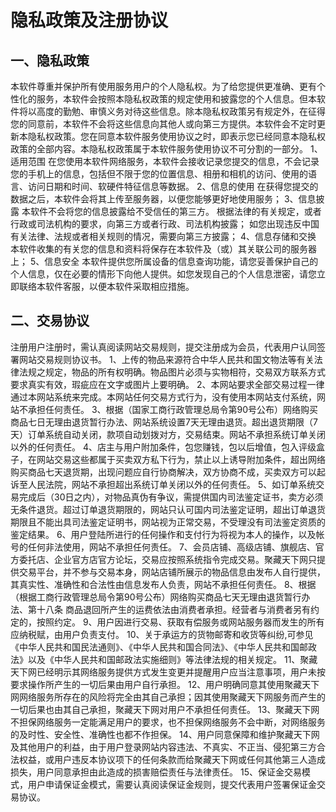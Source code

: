 # 隐私政策及注册协议

## 一、隐私政策
本软件尊重并保护所有使用服务用户的个人隐私权。为了给您提供更准确、更有个性化的服务，本软件会按照本隐私权政策的规定使用和披露您的个人信息。但本软件将以高度的勤勉、审慎义务对待这些信息。除本隐私权政策另有规定外，在征得您的同意前，本软件不会将这些信息向其他人或向第三方提供。本软件会不定时更新本隐私权政策。您在同意本软件服务使用协议之时，即表示您已经同意本隐私权政策的全部内容。本隐私权政策属于本软件服务使用协议不可分割的一部分。 
1、适用范围 
在您使用本软件网络服务，本软件会接收记录您提交的信息，不会记录您的手机上的信息，包括但不限于您的位置信息、相册和相机的访问、使用的语言、访问日期和时间、软硬件特征信息等数据。 
2、信息的使用 
在获得您提交的数据之后，本软件会将其上传至服务器，以便您能够更好地使用服务； 
3、信息披露 
本软件不会将您的信息披露给不受信任的第三方。 根据法律的有关规定，或者行政或司法机构的要求，向第三方或者行政、司法机构披露； 如您出现违反中国有关法律、法规或者相关规则的情况，需要向第三方披露； 
4、信息存储和交换 
本软件收集的有关您的信息和资料将保存在本软件及（或）其关联公司的服务器上； 
5、信息安全 
本软件提供您所属设备的信息查询功能，请您妥善保护自己的个人信息，仅在必要的情形下向他人提供。如您发现自己的个人信息泄密，请您立即联络本软件客服，以便本软件采取相应措施。 

## 二、交易协议
注册用户注册时，需认真阅读网站交易规则，提交注册成为会员，代表用户认同签署网站交易规则协议书。
1、上传的物品来源符合中华人民共和国文物法等有关法律法规之规定，物品的所有权明确。物品图片必须与实物相符，交易双方联系方式要求真实有效，瑕疵应在文字或图片上要明确。
2、本网站要求全部交易过程一律通过本网站系统来完成。本网站任何交易方式行为，没有使用本网站支付系统，网站不承担任何责任。
3、根据（国家工商行政管理总局令第90号公布）网络购买商品七日无理由退货暂行办法、网站系统设置7天无理由退货。超出退货期限（7天）订单系统自动关闭，款项自动划拨对方，交易结束。网站不承担系统订单关闭以外的任何责任。
4、店主与用户附加条件，包您赚钱，包以后增值，包入评级盒子，在网站交易这些都属于买卖双方私下行为，禁止以上诱导附加条件，超出网络购买商品七天退货期，出现问题应自行协商解决，双方协商不成，买卖双方可以起诉至人民法院，网站不承担超出系统订单关闭以外的任何责任。
5、如订单系统交易完成后（30日之内），对物品真伪有争议，需提供国内司法鉴定证书，卖方必须无条件退货。超过订单退货期限的，网站只认可国内司法鉴定证明，超出订单退货期限且不能出具司法鉴定证明书，网站视为正常交易，不受理没有司法鉴定资质的鉴定结果。
6、用户登陆所进行的任何操作和支付行为将视为本人的操作，以及帐号的任何非法使用，网站不承担任何责任。
7、会员店铺、高级店铺、旗舰店、官方委托店、企业官方店官方论坛，交易应按照系统指令完成交易。聚藏天下网只提供交易平台，并不参与交易本身，网站店铺所展示的物品信息由发布人自行提供，其真实性、准确性和合法性由信息发布人负责，网站不承担任何责任。
8、根据（根据工商行政管理总局令第90号公布）网络购买商品七天无理由退货暂行办法、第十八条 商品退回所产生的运费依法由消费者承担。经营者与消费者另有约定的，按照约定。
9、用户因进行交易、获取有偿服务或网站服务器而发生的所有应纳税赋，由用户负责支付。 
10、关于承运方的货物邮寄和收货等纠纷,可参见《中华人民共和国民法通则》、《中华人民共和国合同法》、《中华人民共和国邮政法》以及《中华人民共和国邮政法实施细则》等法律法规的相关规定。
11、聚藏天下网已经明示其网络服务提供方式发生变更并提醒用户应当注意事项，用户未按要求操作所产生的一切后果由用户自行承担。
12、用户明确同意其使用聚藏天下网网络服务所存在的风险将完全由其自己承担；因其使用聚藏天下网服务而产生的一切后果也由其自己承担，聚藏天下网对用户不承担任何责任。 
13、聚藏天下网不担保网络服务一定能满足用户的要求，也不担保网络服务不会中断，对网络服务的及时性、安全性、准确性也都不作担保。
14、用户同意保障和维护聚藏天下网及其他用户的利益，由于用户登录网站内容违法、不真实、不正当、侵犯第三方合法权益，或用户违反本协议项下的任何条款而给聚藏天下网或任何其他第三人造成损失，用户同意承担由此造成的损害赔偿责任与法律责任。 
15、保证金交易模式，用户申请保证金模式，需要认真阅读保证金规则，提交代表用户签署保证金交易协议。
